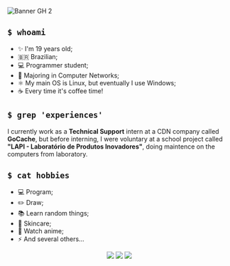 ![Banner GH 2](https://github.com/user-attachments/assets/c6d234a3-c337-462c-a308-61a0b9988909)

## `$ whoami`

- ✨ I'm 19 years old;
- 🇧🇷 Brazilian;
- 💻 Programmer student;
- 🛜 Majoring in Computer Networks;
- ⚛️ My main OS is Linux, but eventually I use Windows;
- ☕ Every time it's coffee time!

## `$ grep 'experiences'`

I currently work as a **Technical Support** intern at a CDN company called **GoCache**, but before interning, I were voluntary at a school project called **"LAPI - Laboratório de Produtos Inovadores"**, doing maintence on the computers from laboratory.

## `$ cat hobbies`

- 💻 Program;
- ✏️ Draw;
- 📚 Learn random things;
- 💆 Skincare;
- 🧝 Watch anime;
- ⚡ And several others...


<div align=center> 

 <a href="https://www.linkedin.com/in/aniellynfelipe" target="_blank"><img src="https://img.shields.io/badge/-LinkedIn-%230077B5?style=for-the-badge&logo=linkedin&logoColor=white" target="_blank"></a> 
 <a href = "mailto:aniellynf12@gmail.com"><img src="https://img.shields.io/badge/-Gmail-%23333?style=for-the-badge&logo=gmail&logoColor=white" target="_blank"></a>
 <a href="https://www.instagram.com/ylleina.epilef/" target="_blank"><img src="https://img.shields.io/badge/-Instagram-%23E4405F?style=for-the-badge&logo=instagram&logoColor=white" target="_blank"></a>
  
</div>
